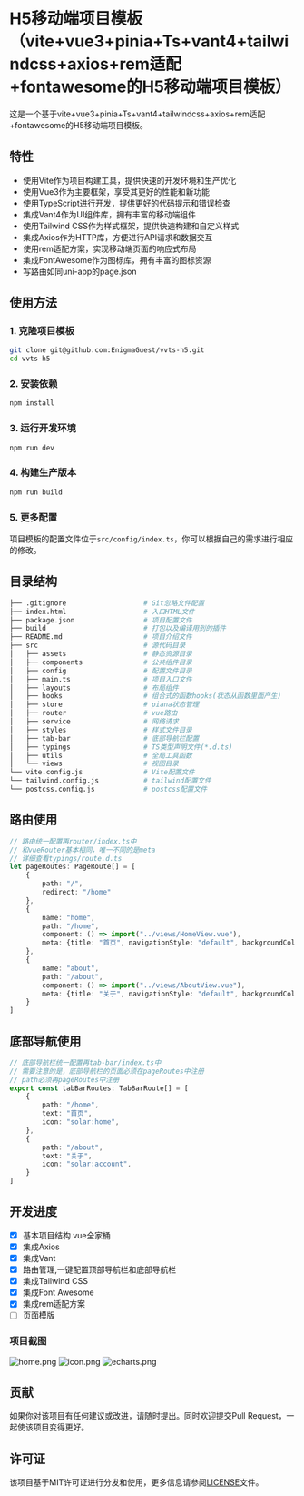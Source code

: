 # H5移动端项目模板（vite+vue3+pinia+Ts+vant4+tailwindcss+axios+rem适配+fontawesome的H5移动端项目模板）

这是一个基于vite+vue3+pinia+Ts+vant4+tailwindcss+axios+rem适配+fontawesome的H5移动端项目模板。

## 特性

- 使用Vite作为项目构建工具，提供快速的开发环境和生产优化
- 使用Vue3作为主要框架，享受其更好的性能和新功能
- 使用TypeScript进行开发，提供更好的代码提示和错误检查
- 集成Vant4作为UI组件库，拥有丰富的移动端组件
- 使用Tailwind CSS作为样式框架，提供快速构建和自定义样式
- 集成Axios作为HTTP库，方便进行API请求和数据交互
- 使用rem适配方案，实现移动端页面的响应式布局
- 集成FontAwesome作为图标库，拥有丰富的图标资源
- 写路由如同uni-app的page.json

## 使用方法

### 1. 克隆项目模板

```bash
git clone git@github.com:EnigmaGuest/vvts-h5.git
cd vvts-h5
```

### 2. 安装依赖

```bash
npm install
```

### 3. 运行开发环境

```bash
npm run dev
```

### 4. 构建生产版本

```bash
npm run build
```

### 5. 更多配置

项目模板的配置文件位于`src/config/index.ts`，你可以根据自己的需求进行相应的修改。

## 目录结构

```bash
├── .gitignore                   # Git忽略文件配置
├── index.html                   # 入口HTML文件
├── package.json                 # 项目配置文件
├── build                        # 打包以及编译用到的插件
├── README.md                    # 项目介绍文件
├── src                          # 源代码目录
│   ├── assets                   # 静态资源目录
│   ├── components               # 公共组件目录
│   ├── config                   # 配置文件目录
│   ├── main.ts                  # 项目入口文件
│   ├── layouts                  # 布局组件
│   ├── hooks                    # 组合式的函数hooks(状态从函数里面产生)
│   ├── store                    # piana状态管理
│   ├── router                   # vue路由
│   ├── service                  # 网络请求
│   ├── styles                   # 样式文件目录
│   ├── tab-bar                  # 底部导航栏配置
│   ├── typings                  # TS类型声明文件(*.d.ts)
│   ├── utils                    # 全局工具函数
│   └── views                    # 视图目录
└── vite.config.js               # Vite配置文件
└── tailwind.config.js           # tailwind配置文件
└── postcss.config.js            # postcss配置文件
```

## 路由使用

```ts
// 路由统一配置再router/index.ts中
// 和vueRouter基本相同，唯一不同的是meta
// 详细查看typings/route.d.ts
let pageRoutes: PageRoute[] = [
    {
        path: "/",
        redirect: "/home"
    },
    {
        name: "home",
        path: "/home",
        component: () => import("../views/HomeView.vue"),
        meta: {title: "首页", navigationStyle: "default", backgroundColor: "#fff", textColor: "dark"}
    },
    {
        name: "about",
        path: "/about",
        component: () => import("../views/AboutView.vue"),
        meta: {title: "关于", navigationStyle: "default", backgroundColor: "#fff", textColor: "dark"}
    }
]
```

## 底部导航使用

```ts
// 底部导航栏统一配置再tab-bar/index.ts中
// 需要注意的是，底部导航栏的页面必须在pageRoutes中注册
// path必须再pageRoutes中注册
export const tabBarRoutes: TabBarRoute[] = [
    {
        path: "/home",
        text: "首页",
        icon: "solar:home",
    },
    {
        path: "/about",
        text: "关于",
        icon: "solar:account",
    }
]
```

## 开发进度

- [x] 基本项目结构 vue全家桶
- [x] 集成Axios
- [x] 集成Vant
- [x] 路由管理,一键配置顶部导航栏和底部导航栏
- [x] 集成Tailwind CSS
- [x] 集成Font Awesome
- [x] 集成rem适配方案
- [ ] 页面模版

### 项目截图

![home.png](doc%2Fimg%2Fhome.png)
![icon.png](doc%2Fimg%2Ficon.png)
![echarts.png](doc%2Fimg%2Fecharts.png)[]()

## 贡献

如果你对该项目有任何建议或改进，请随时提出。同时欢迎提交Pull Request，一起使该项目变得更好。

## 许可证

该项目基于MIT许可证进行分发和使用，更多信息请参阅[LICENSE](LICENSE)文件。
